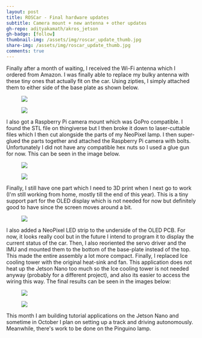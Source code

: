 ```yaml
---
layout: post
title: ROSCar - Final hardware updates
subtitle: Camera mount + new antenna + other updates
gh-repo: adityakamath/akros_jetson
gh-badge: [follow]
thumbnail-img: /assets/img/roscar_update_thumb.jpg
share-img: /assets/img/roscar_update_thumb.jpg
comments: true
---
```


Finally after a month of waiting, I received the Wi-Fi antenna which I ordered from Amazon. I was finally able to replace my bulky antenna with these tiny ones that actually fit on the car. Using zipties, I simply attached them to either side of the base plate as shown below.

<figure class="aligncenter">
	<img src="https://adityakamath.github.io/assets/img/roscar_update_ant1.jpg" />
</figure>

<figure class="aligncenter">
	<img src="https://adityakamath.github.io/assets/img/roscar_update_ant2.jpg" />
</figure>

I also got a Raspberry Pi camera mount which was GoPro compatible. I found the STL file on thingiverse but I then broke it down to laser-cuttable files which I then cut alongside the parts of my NeoPixel lamp. I then super-glued the parts together and attached the Raspberry Pi camera with bolts. Unfortunately I did not have any compatible hex nuts so I used a glue gun for now. This can be seen in the image below. 

<figure class="aligncenter">
	<img src="https://adityakamath.github.io/assets/img/roscar_update_camera.jpg" />
</figure>

<figure class="aligncenter">
	<img src="https://adityakamath.github.io/assets/img/roscar_update_gopro.jpg" />
</figure>
	
Finally, I still have one part which I need to 3D print when I next go to work (I'm still working from home, mostly till the end of this year). This is a tiny support part for the OLED display which is not needed for now but definitely good to have since the screen moves around a bit.

<figure class="aligncenter">
	<img src="https://adityakamath.github.io/assets/img/roscar_update_led.jpg" />
</figure>

I also added a NeoPixel LED strip to the underside of the OLED PCB. For now, it looks really cool but in the future I intend to program it to display the current status of the car. Then, I also reoriented the servo driver and the IMU and mounted them to the bottom of the base-plate instead of the top. This made the entire assembly a lot more compact. Finally, I replaced Ice cooling tower with the original heat-sink and fan. This application does not heat up the Jetson Nano too much so the Ice cooling tower is not needed anyway (probably for a different project), and also its easier to access the wiring this way. The final results can be seen in the images below:

<figure class="aligncenter">
	<img src="https://adityakamath.github.io/assets/img/roscar_update_final2.jpg" />
</figure>

<figure class="aligncenter">
	<img src="https://adityakamath.github.io/assets/img/roscar_update_final.jpg" />
</figure>

This month I am building tutorial applications on the Jetson Nano and sometime in October I plan on setting up a track and driving autonomously. Meanwhile, there's work to be done on the Pinguino lamp.
